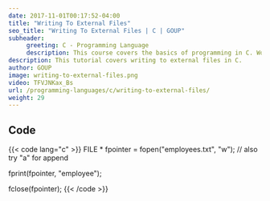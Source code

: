 ```yaml
---
date: 2017-11-01T00:17:52-04:00
title: "Writing To External Files"
seo_title: "Writing To External Files | C | GOUP"
subheader:
     greeting: C - Programming Language
     description: This course covers the basics of programming in C. Work your way through the videos/articles and I'll teach you everything you need to know to start your programming journey!
description: This tutorial covers writing to external files in C.
author: GOUP
image: writing-to-external-files.png
video: TFVJNKax_Bs
url: /programming-languages/c/writing-to-external-files/
weight: 29
---
```


## Code

{{< code lang="c" >}}
FILE * fpointer = fopen("employees.txt", "w"); // also try "a" for append

fprint(fpointer, "employee");

fclose(fpointer);
{{< /code >}}